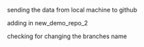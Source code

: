 sending the data from local machine to github

adding in new_demo_repo_2




checking for changing the branches name
